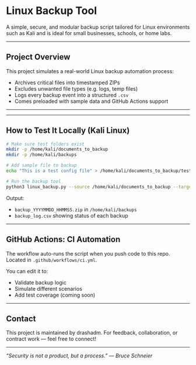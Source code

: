 # Linux Backup Tool

A simple, secure, and modular backup script tailored for Linux environments such as Kali and is ideal for small businesses, schools, or home labs.

---

## Project Overview

This  project simulates a real-world Linux backup automation process:
-  Archives critical files into timestamped ZIPs
-  Excludes unwanted file types (e.g. logs, temp files)
-  Logs every backup event into a structured `.csv`
-  Comes preloaded with sample data and GitHub Actions support

---


---

##  How to Test It Locally (Kali Linux)

```bash
# Make sure test folders exist
mkdir -p /home/kali/documents_to_backup
mkdir -p /home/kali/backups

# Add sample file to backup
echo "This is a test config file" > /home/kali/documents_to_backup/test.conf

# Run the backup tool
python3 linux_backup.py --source /home/kali/documents_to_backup --target /home/kali/backups
```

 Output:
- `backup_YYYYMMDD_HHMMSS.zip` in `/home/kali/backups`
- `backup_log.csv` showing status of each backup

---

## GitHub Actions: CI Automation

The workflow auto-runs the script when you push code to this repo.
Located in `.github/workflows/ci.yml`.

You can edit it to:
- Validate backup logic
- Simulate different scenarios
- Add test coverage (coming soon)

---

## Contact

This project is maintained by drashadm. For feedback, collaboration, or contract work — feel free to connect!

---

_“Security is not a product, but a process.” — Bruce Schneier_
